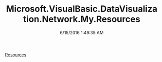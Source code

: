 ﻿---
title: Microsoft.VisualBasic.DataVisualization.Network.My.Resources
date: 6/15/2016 1:49:35 AM
---

[Resources](T-Microsoft.VisualBasic.DataVisualization.Network.My.Resources.Resources.html)
